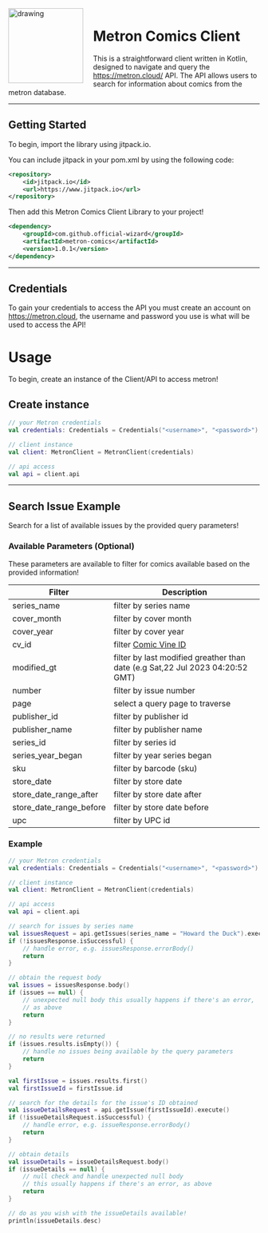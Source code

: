 <img align="left" src="https://i.imgur.com/QoJjbkn.png" alt="drawing" width="150" style="margin-right: 20px;"/>

# Metron Comics Client
This is a straightforward client written in Kotlin, designed to navigate and query the https://metron.cloud/ API. The API allows users to search for information about comics from the metron database.

---

## Getting Started

To begin, import the library using jitpack.io.

You can include jitpack in your pom.xml by using the following code:
```xml
<repository>
    <id>jitpack.io</id>
    <url>https://www.jitpack.io</url>
</repository>
```

Then add this Metron Comics Client Library to your project!

```xml
<dependency>
    <groupId>com.github.official-wizard</groupId>
    <artifactId>metron-comics</artifactId>
    <version>1.0.1</version>
</dependency>
```
---

## Credentials
To gain your credentials to access the API you must create an account on https://metron.cloud, the username and password you use is what will be used to access the API!

# Usage
To begin, create an instance of the Client/API to access metron!

## Create instance
```kotlin
// your Metron credentials
val credentials: Credentials = Credentials("<username>", "<password>")

// client instance 
val client: MetronClient = MetronClient(credentials)

// api access
val api = client.api
```

---

## Search Issue Example
Search for a list of available issues by the provided query parameters!
### Available Parameters (Optional)
These parameters are available to filter for comics available based on the provided information!

Filter  | Description
-------- | -------------
series_name | filter by series name
cover_month  | filter by cover month
cover_year  | filter by cover year
cv_id  | filter [Comic Vine ID](https://www.wikidata.org/wiki/Property:P5905)
modified_gt | filter by last modified greather than date (e.g Sat,22 Jul 2023 04:20:52 GMT)
number | filter by issue number
page | select a query page to traverse
publisher_id | filter by publisher id
publisher_name | filter by publisher name
series_id | filter by series id
series_year_began | filter by year series began
sku | filter by barcode (sku)
store_date | filter by store date
store_date_range_after | filter by store date after
store_date_range_before | filter by store date before
upc | filter by UPC id


### Example
```kotlin
// your Metron credentials
val credentials: Credentials = Credentials("<username>", "<password>")

// client instance 
val client: MetronClient = MetronClient(credentials)

// api access
val api = client.api

// search for issues by series name
val issuesRequest = api.getIssues(series_name = "Howard the Duck").execute()
if (!issuesResponse.isSuccessful) {
    // handle error, e.g. issuesResponse.errorBody() 
    return
}

// obtain the request body
val issues = issuesResponse.body()
if (issues == null) {
    // unexpected null body this usually happens if there's an error, 
    // as above
    return
}

// no results were returned
if (issues.results.isEmpty()) {
    // handle no issues being available by the query parameters
    return
}

val firstIssue = issues.results.first()
val firstIssueId = firstIssue.id

// search for the details for the issue's ID obtained
val issueDetailsRequest = api.getIssue(firstIssueId).execute()
if (!issueDetailsRequest.isSuccessful) {
    // handle error, e.g. issueResponse.errorBody() 
    return
}

// obtain details
val issueDetails = issueDetailsRequest.body()
if (issueDetails == null) {
    // null check and handle unexpected null body
    // this usually happens if there's an error, as above
    return
}

// do as you wish with the issueDetails available!
println(issueDetails.desc)
```